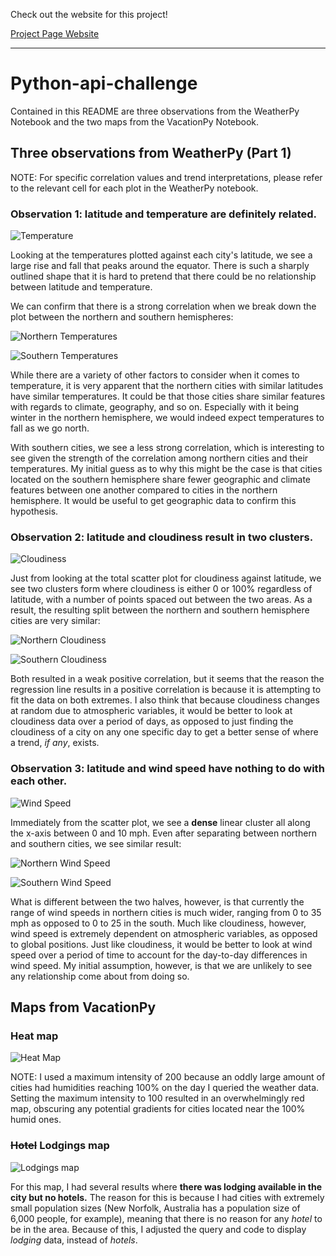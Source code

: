 Check out the website for this project!

[Project Page Website](https://charlesphil.github.io/python-api-challenge)

---

# Python-api-challenge

Contained in this README are three observations from the WeatherPy Notebook and the two
maps from the VacationPy Notebook.

## Three observations from WeatherPy (Part 1)

NOTE: For specific correlation values and trend interpretations, please refer to
the relevant cell for each plot in the WeatherPy notebook.

### Observation 1: latitude and temperature are definitely related.

![Temperature](WeatherPy/output/lat_temp.png)

Looking at the temperatures plotted against each city's latitude, we see a large
rise and fall that peaks around the equator. There is such a sharply outlined
shape that it is hard to pretend that there could be no relationship between
latitude and temperature.

We can confirm that there is a strong correlation when we break down the plot
between the northern and southern hemispheres:

![Northern Temperatures](WeatherPy/output/north_temp.png)

![Southern Temperatures](WeatherPy/output/south_temp.png)

While there are a variety of other factors to consider when it comes to
temperature, it is very apparent that the northern cities with similar latitudes
have similar temperatures. It could be that those cities share similar features
with regards to climate, geography, and so on. Especially with it being winter
in the northern hemisphere, we would indeed expect temperatures to fall as we
go north.

With southern cities, we see a less strong correlation, which is interesting to
see given the strength of the correlation among northern cities and their
temperatures. My initial guess as to why this might be the case is that cities
located on the southern hemisphere share fewer geographic and climate features
between one another compared to cities in the northern hemisphere. It would be
useful to get geographic data to confirm this hypothesis.

### Observation 2: latitude and cloudiness result in two clusters.

![Cloudiness](WeatherPy/output/lat_cloud.png)

Just from looking at the total scatter plot for cloudiness against latitude, we
see two clusters form where cloudiness is either 0 or 100% regardless of
latitude, with a number of points spaced out between the two areas. As a result,
the resulting split between the northern and southern hemisphere cities are
very similar:

![Northern Cloudiness](WeatherPy/output/north_cloud.png)

![Southern Cloudiness](WeatherPy/output/south_cloud.png)

Both resulted in a weak positive correlation, but it seems that the reason the
regression line results in a positive correlation is because it is attempting to
fit the data on both extremes. I also think that because cloudiness changes
at random due to atmospheric variables, it would be better to look at cloudiness
data over a period of days, as opposed to just finding the cloudiness of a city
on any one specific day to get a better sense of where a trend, *if any*,
exists.

### Observation 3: latitude and wind speed have nothing to do with each other.

![Wind Speed](WeatherPy/output/lat_wind.png)

Immediately from the scatter plot, we see a **dense** linear cluster all along
the x-axis between 0 and 10 mph. Even after separating between northern and
southern cities, we see similar result:

![Northern Wind Speed](WeatherPy/output/north_wind.png)

![Southern Wind Speed](WeatherPy/output/south_wind.png)

What is different between the two halves, however, is that currently the range
of wind speeds in northern cities is much wider, ranging from 0 to 35 mph as
opposed to 0 to 25 in the south. Much like cloudiness, however, wind speed is
extremely dependent on atmospheric variables, as opposed to global positions.
Just like cloudiness, it would be better to look at wind speed over a period of
time to account for the day-to-day differences in wind speed. My initial
assumption, however, is that we are unlikely to see any relationship come about
from doing so.

## Maps from VacationPy

### Heat map

![Heat Map](VacationPy/output/heatmap.png)

NOTE: I used a maximum intensity of 200 because an oddly large amount of cities
had humidities reaching 100% on the day I queried the weather data. Setting the
maximum intensity to 100 resulted in an overwhelmingly red map, obscuring
any potential gradients for cities located near the 100% humid ones.

### ~~Hotel~~ Lodgings map

![Lodgings map](VacationPy/output/markermap.png)

For this map, I had several results where **there was lodging available in the**
**city but no hotels.** The reason for this is because I had cities with
extremely small population sizes (New Norfolk, Australia has a population size
of 6,000 people, for example), meaning that there is no reason for
any *hotel* to be in the area. Because of this, I adjusted the query and code to
display *lodging* data, instead of *hotels*.

